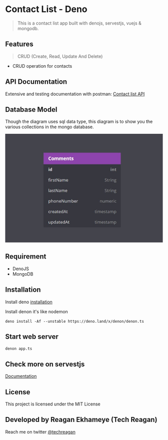 # Contact List - Deno

> This is a contact list app built with denojs, servestjs, vuejs & mongodb.

## Features

> CRUD (Create, Read, Update And Delete)

- CRUD operation for contacts

## API Documentation

Extensive and testing documentation with postman: [Contact list API](https://documenter.getpostman.com/view/9407876/SzmmUEYg?version=latest)

## Database Model

Though the diagram uses sql data type, this diagram is to show you the various collections in the mongo database.

![Screenshot](server/public/contact-ERD.jpg)

## Requirement

- DenoJS
- MongoDB

## Installation

Install deno [installation](https://deno.land/manual/getting_started/installation)

Install denon it's like nodemon

```console
deno install -Af --unstable https://deno.land/x/denon/denon.ts
```

## Start web server

```console
denon app.ts
```

## Check more on servestjs

[Documentation](https://servestjs.org/)

## License

This project is licensed under the MIT License

## Developed by Reagan Ekhameye (Tech Reagan)

Reach me on twitter [@techreagan](https://www.twitter.com/techreagan)

